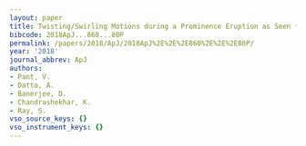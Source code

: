 ```yaml
---
layout: paper
title: Twisting/Swirling Motions during a Prominence Eruption as Seen from SDO/AIA
bibcode: 2018ApJ...860...80P
permalink: /papers/2018/ApJ/2018ApJ%2E%2E%2E860%2E%2E%2E80P/
year: '2018'
journal_abbrev: ApJ
authors:
- Pant, V.
- Datta, A.
- Banerjee, D.
- Chandrashekhar, K.
- Ray, S.
vso_source_keys: {}
vso_instrument_keys: {}
---
```

